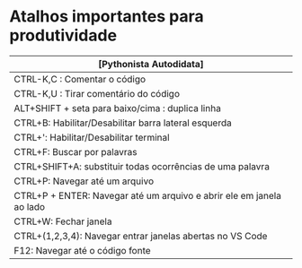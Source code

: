# Atalhos importantes para produtividade

| [Pythonista Autodidata]                                      |
| ------------------------------------------------------------ |
| CTRL-K,C : Comentar o código                                 |
| CTRL-K,U : Tirar comentário do código                        |
| ALT+SHIFT + seta para baixo/cima : duplica linha             |
| CTRL+B: Habilitar/Desabilitar barra lateral esquerda         |
| CTRL+': Habilitar/Desabilitar terminal                       |
| CTRL+F: Buscar por palavras                                  |
| CTRL+SHIFT+A: substituir todas ocorrências de uma palavra    |
| CTRL+P: Navegar até um arquivo                               |
| CTRL+P + ENTER: Navegar até um arquivo e abrir ele em janela ao lado |
| CTRL+W: Fechar janela                                        |
| CTRL+(1,2,3,4): Navegar entrar janelas abertas no VS Code    |
| F12: Navegar até o código fonte                              |
